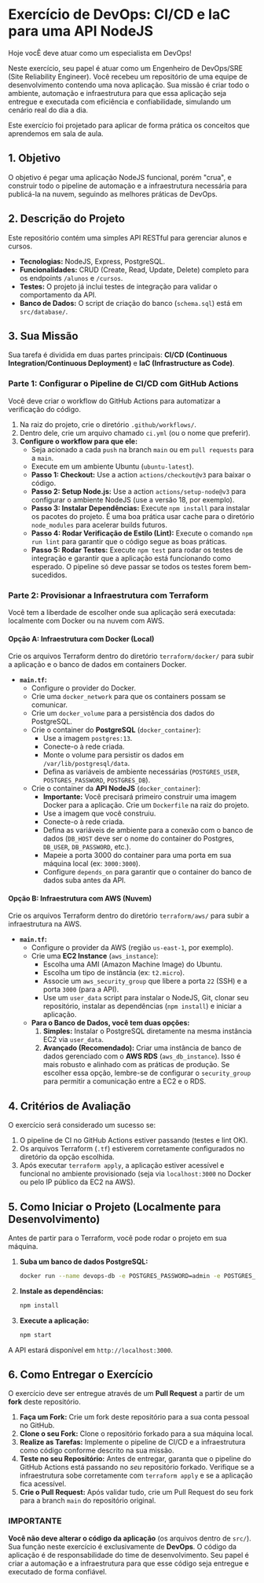 # Exercício de DevOps: CI/CD e IaC para uma API NodeJS

Hoje vocÊ deve atuar como um especialista em DevOps! 

Neste exercício, seu papel é atuar como um Engenheiro de DevOps/SRE (Site Reliability Engineer). Você recebeu um repositório de uma equipe de desenvolvimento contendo uma nova aplicação. Sua missão é criar todo o ambiente, automação e infraestrutura para que essa aplicação seja entregue e executada com eficiência e confiabilidade, simulando um cenário real do dia a dia.

Este exercício foi projetado para aplicar de forma prática os conceitos que aprendemos em sala de aula.

## 1. Objetivo

O objetivo é pegar uma aplicação NodeJS funcional, porém "crua", e construir todo o pipeline de automação e a infraestrutura necessária para publicá-la na nuvem, seguindo as melhores práticas de DevOps.

## 2. Descrição do Projeto

Este repositório contém uma simples API RESTful para gerenciar alunos e cursos.

- **Tecnologias:** NodeJS, Express, PostgreSQL.
- **Funcionalidades:** CRUD (Create, Read, Update, Delete) completo para os endpoints `/alunos` e `/cursos`.
- **Testes:** O projeto já inclui testes de integração para validar o comportamento da API.
- **Banco de Dados:** O script de criação do banco (`schema.sql`) está em `src/database/`.

## 3. Sua Missão

Sua tarefa é dividida em duas partes principais: **CI/CD (Continuous Integration/Continuous Deployment)** e **IaC (Infrastructure as Code)**.

### Parte 1: Configurar o Pipeline de CI/CD com GitHub Actions

Você deve criar o workflow do GitHub Actions para automatizar a verificação do código.

1.  Na raiz do projeto, crie o diretório `.github/workflows/`.
2.  Dentro dele, crie um arquivo chamado `ci.yml` (ou o nome que preferir).
3.  **Configure o workflow para que ele:**
    - Seja acionado a cada `push` na branch `main` ou em `pull requests` para a `main`.
    - Execute em um ambiente Ubuntu (`ubuntu-latest`).
    - **Passo 1: Checkout:** Use a action `actions/checkout@v3` para baixar o código.
    - **Passo 2: Setup Node.js:** Use a action `actions/setup-node@v3` para configurar o ambiente NodeJS (use a versão 18, por exemplo).
    - **Passo 3: Instalar Dependências:** Execute `npm install` para instalar os pacotes do projeto. É uma boa prática usar cache para o diretório `node_modules` para acelerar builds futuros.
    - **Passo 4: Rodar Verificação de Estilo (Lint):** Execute o comando `npm run lint` para garantir que o código segue as boas práticas.
    - **Passo 5: Rodar Testes:** Execute `npm test` para rodar os testes de integração e garantir que a aplicação está funcionando como esperado. O pipeline só deve passar se todos os testes forem bem-sucedidos.

### Parte 2: Provisionar a Infraestrutura com Terraform

Você tem a liberdade de escolher onde sua aplicação será executada: localmente com Docker ou na nuvem com AWS.

#### Opção A: Infraestrutura com Docker (Local)

Crie os arquivos Terraform dentro do diretório `terraform/docker/` para subir a aplicação e o banco de dados em containers Docker.

- **`main.tf`:**
    - Configure o provider do Docker.
    - Crie uma `docker_network` para que os containers possam se comunicar.
    - Crie um `docker_volume` para a persistência dos dados do PostgreSQL.
    - Crie o container do **PostgreSQL** (`docker_container`):
        - Use a imagem `postgres:13`.
        - Conecte-o à rede criada.
        - Monte o volume para persistir os dados em `/var/lib/postgresql/data`.
        - Defina as variáveis de ambiente necessárias (`POSTGRES_USER`, `POSTGRES_PASSWORD`, `POSTGRES_DB`).
    - Crie o container da **API NodeJS** (`docker_container`):
        - **Importante:** Você precisará primeiro construir uma imagem Docker para a aplicação. Crie um `Dockerfile` na raiz do projeto.
        - Use a imagem que você construiu.
        - Conecte-o à rede criada.
        - Defina as variáveis de ambiente para a conexão com o banco de dados (`DB_HOST` deve ser o nome do container do Postgres, `DB_USER`, `DB_PASSWORD`, etc.).
        - Mapeie a porta 3000 do container para uma porta em sua máquina local (ex: `3000:3000`).
        - Configure `depends_on` para garantir que o container do banco de dados suba antes da API.

#### Opção B: Infraestrutura com AWS (Nuvem)

Crie os arquivos Terraform dentro do diretório `terraform/aws/` para subir a infraestrutura na AWS.

- **`main.tf`:**
    - Configure o provider da AWS (região `us-east-1`, por exemplo).
    - Crie uma **EC2 Instance** (`aws_instance`):
        - Escolha uma AMI (Amazon Machine Image) do Ubuntu.
        - Escolha um tipo de instância (ex: `t2.micro`).
        - Associe um `aws_security_group` que libere a porta `22` (SSH) e a porta `3000` (para a API).
        - Use um `user_data` script para instalar o NodeJS, Git, clonar seu repositório, instalar as dependências (`npm install`) e iniciar a aplicação.
    - **Para o Banco de Dados, você tem duas opções:**
        1.  **Simples:** Instalar o PostgreSQL diretamente na mesma instância EC2 via `user_data`.
        2.  **Avançado (Recomendado):** Criar uma instância de banco de dados gerenciado com o **AWS RDS** (`aws_db_instance`). Isso é mais robusto e alinhado com as práticas de produção. Se escolher essa opção, lembre-se de configurar o `security_group` para permitir a comunicação entre a EC2 e o RDS.

## 4. Critérios de Avaliação

O exercício será considerado um sucesso se:
1.  O pipeline de CI no GitHub Actions estiver passando (testes e lint OK).
2.  Os arquivos Terraform (`.tf`) estiverem corretamente configurados no diretório da opção escolhida.
3.  Após executar `terraform apply`, a aplicação estiver acessível e funcional no ambiente provisionado (seja via `localhost:3000` no Docker ou pelo IP público da EC2 na AWS).

## 5. Como Iniciar o Projeto (Localmente para Desenvolvimento)

Antes de partir para o Terraform, você pode rodar o projeto em sua máquina.

1.  **Suba um banco de dados PostgreSQL:**
    ```bash
    docker run --name devops-db -e POSTGRES_PASSWORD=admin -e POSTGRES_DB=devops_class -p 5432:5432 -d postgres:13
    ```
2.  **Instale as dependências:**
    ```bash
    npm install
    ```
3.  **Execute a aplicação:**
    ```bash
    npm start
    ```
A API estará disponível em `http://localhost:3000`.

## 6. Como Entregar o Exercício

O exercício deve ser entregue através de um **Pull Request** a partir de um **fork** deste repositório.

1.  **Faça um Fork:** Crie um fork deste repositório para a sua conta pessoal no GitHub.
2.  **Clone o seu Fork:** Clone o repositório forkado para a sua máquina local.
3.  **Realize as Tarefas:** Implemente o pipeline de CI/CD e a infraestrutura como código conforme descrito na sua missão.
4.  **Teste no seu Repositório:** Antes de entregar, garanta que o pipeline do GitHub Actions está passando no *seu* repositório forkado. Verifique se a infraestrutura sobe corretamente com `terraform apply` e se a aplicação fica acessível.
5.  **Crie o Pull Request:** Após validar tudo, crie um Pull Request do seu fork para a branch `main` do repositório original.

### IMPORTANTE

**Você não deve alterar o código da aplicação** (os arquivos dentro de `src/`). Sua função neste exercício é exclusivamente de **DevOps**. O código da aplicação é de responsabilidade do time de desenvolvimento. Seu papel é criar a automação e a infraestrutura para que esse código seja entregue e executado de forma confiável.